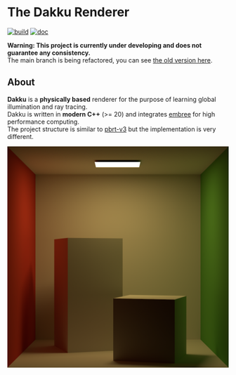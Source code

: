 # The Dakku Renderer

[![build](https://github.com/xehoth/dakku/actions/workflows/build.yml/badge.svg)](https://github.com/xehoth/dakku/actions/workflows/build.yml) [![doc](https://github.com/xehoth/dakku/actions/workflows/doc.yml/badge.svg)](https://github.com/xehoth/dakku/actions/workflows/doc.yml)

**Warning: This project is currently under developing and does not guarantee any consistency.**  
The main branch is being refactored, you can see [the old version here](https://github.com/xehoth/dakku/tree/old).

## About

**Dakku** is a **physically based** renderer for the purpose of learning global illumination and ray tracing.   
Dakku is written in **modern C++** (>= 20) and integrates [embree](https://github.com/embree/embree) for high performance computing.   
The project structure is similar to [pbrt-v3](https://github.com/mmp/pbrt-v3) but the implementation is very different.

![](docs/images/cornell_box.png)